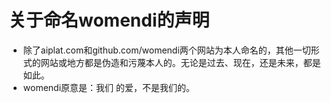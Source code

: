 # 关于命名womendi的声明
 - 除了aiplat.com和github.com/womendi两个网站为本人命名的，其他一切形式的网站或地方都是伪造和污蔑本人的。无论是过去、现在，还是未来，都是如此。
 - womendi原意是：我们
 的爱，不是我们的。 
